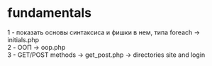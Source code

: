 # fundamentals

1 - показать основы синтаксиса и фишки в нем, типа foreach -> initials.php<br>
2 - ООП -> oop.php<br>
3 - GET/POST methods -> get_post.php -> directories site and login
